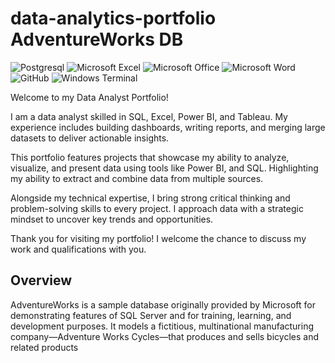 # data-analytics-portfolio AdventureWorks DB

![Postgresql](https://img.shields.io/badge/PostgreSQL-4169E1.svg?style=for-the-badge&logo=PostgreSQL&logoColor=white)
![Microsoft Excel](https://img.shields.io/badge/Microsoft_Excel-217346?style=for-the-badge&logo=microsoft-excel&logoColor=white)
![Microsoft Office](https://img.shields.io/badge/Microsoft_Office-D83B01?style=for-the-badge&logo=microsoft-office&logoColor=white)
![Microsoft Word](https://img.shields.io/badge/Microsoft_Word-2B579A?style=for-the-badge&logo=microsoft-word&logoColor=white)
![GitHub](https://img.shields.io/badge/github-%23121011.svg?style=for-the-badge&logo=github&logoColor=white)
![Windows Terminal](https://img.shields.io/badge/Windows%20Terminal-%234D4D4D.svg?style=for-the-badge&logo=windows-terminal&logoColor=white)

Welcome to my Data Analyst Portfolio!

I am a data analyst skilled in  SQL, Excel, Power BI, and Tableau. My experience includes building dashboards, writing reports,  and merging large datasets to deliver actionable insights.

This portfolio features projects that showcase my ability to analyze, visualize, and present data using tools like Power BI,  and SQL. Highlighting my ability to extract and combine data from multiple sources.

Alongside my technical expertise, I bring strong critical thinking and problem-solving skills to every project. I approach data with a strategic mindset to uncover key trends and opportunities.

Thank you for visiting my portfolio! I welcome the chance to discuss my work and qualifications with you.

## Overview
AdventureWorks is a sample database originally provided by Microsoft for demonstrating features of SQL Server and for training, learning, and development purposes. It models a fictitious, multinational manufacturing company—Adventure Works Cycles—that produces and sells bicycles and related products
